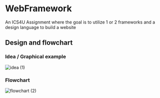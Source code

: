 # WebFramework
An ICS4U Assignment where the goal is to utilize 1 or 2 frameworks and a design language  to build a website


## Design and flowchart

### Idea / Graphical example
![idea (1)](https://github.com/danyooo/WebFramework/assets/42193011/690aec2f-e6ac-4cfc-9453-f4612222d4b7)
### Flowchart
![flowchart (2)](https://github.com/danyooo/WebFramework/assets/42193011/30086743-387e-4e88-804b-ae06e06895ef)
